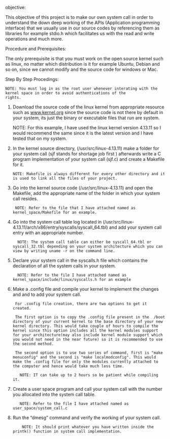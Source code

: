 objective: 

This objective of this project is to make our own system call in order to understand the down deep 
working of the APIs (Application programming interface) that we usually use in our source codes by
referencing them as libraries for example stdio.h which facilitates us with the read and write 
operations and much more.

Procedure and Prerequisites:

   The only prerequisite is that you must work on the open source kernel such as linux, no matter which distribution is it for example 
   Ubuntu, Debian and so on, since we cannot modify and the source code for windows or Mac.
   
   Step By Step Procedings:
   
    NOTE: You must log in as the root user whenever interating with the kernel space in order to avoid authentications of the 
    rights.
    
 1)	Download the source code of the linux kernel from appropriate resource such as www.kernel.org since the source code 
    is not there by default in your system, its just the binary or executable files that run are system. 
    
    NOTE: For this example, I have used the linux kernel version 4.13.11 so I would recommend the same since it is the latest 
           version and I have tested that on my system.
          
 2) In the kernel source directory, (/usr/src/linux-4.13.11)  make a folder for your system call (sjf stands for shortage job first ) 
    afterwards write a C program implementation of your  system call (sjf.c) and create a Makefile for it.
    
        NOTE: Makefile is always different for every other directory and it is used to link all the files of your project.
    
 3)	Go into the kernel source code (/usr/src/linux-4.13.11) and open the Makefile, add the appropriate name of the folder in which your          system call resides.
          
         NOTE: Refer to the file that I have attached named as kernel_space/Makefile for an example.
        
 4) Go into the system call table log located in (/usr/src/linux-4.13.11/arch/x86/entry/syscalls/syscall_64.tbl) and add your system            call entry with an appropriate number.
 
          NOTE: The system call table can either be syscall_64.tbl or syscall_32.tbl depending on your system architecture which you can            view by writing uname -r on the command line.
 5)	Declare your system call in the syscalls.h file which contains the declaration of all the system calls in your system.
 
          NOTE: Refer to the file I have attached named as kernel_space/include/linux/syscalls.h for an example
       
 6)	Make a .config file and compile your kernel to implement the changes and and to add your system call.
      
         For .config file creation, there are two options to get it created. 
         
         The first option is to copy the .config file present in the  /boot directory of your current kernel to the base directory of your new kernel directory. This would take couple of hours to compile the kernel since this option includes all the kernel modules support for your architecture(may also include kernel module support which you would not need in the near future) so it is recommended to use the second method.
         
         The second option is to use two series of command, first is "make menuconfig" and the second is "make localmodconfig". This would make the .config file for only the modules currently attached to the computer and hence would take much less time.
           
           NOTE: IT can take up to 2 hours so be patient while compiling it.
           
 7)	Create a user space program and call your system call with the number you allocated into the system call table.
 
           NOTE: Refer to the file I have attached named as user_space/system_call.c
           
 8) Run the “dmesg” command and verify the working of your system call.
 
            NOTE: It should print whatever you have written inside the printk() function in system call implementation.
            

